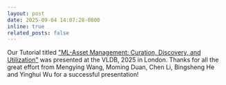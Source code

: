 ```yaml
---
layout: post
date: 2025-09-04 14:07:28-0800
inline: true
related_posts: false
---
```

Our Tutorial titled ["ML-Asset Management: Curation, Discovery, and Utilization"](https://www.vldb.org/pvldb/vol18/p5493-wang.pdf) was presented at the VLDB, 2025 in London.
Thanks for all the great effort from Mengying Wang, Moming Duan, Chen Li, Bingsheng He and Yinghui Wu for a successful presentation!